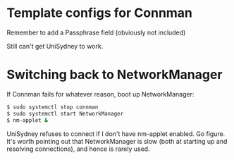 # Template configs for Connman

Remember to add a Passphrase field (obviously not included)

Still can't get UniSydney to work.

# Switching back to NetworkManager
If Connman fails for whatever reason, boot up NetworkManager:
```sh
$ sudo systemctl stop connman
$ sudo systemctl start NetworkManager
$ nm-applet &
```
UniSydney refuses to connect if I don't have nm-applet enabled. Go figure.
It's worth pointing out that NetworkManager is slow (both at starting up and resolving connections), and hence is rarely used.
